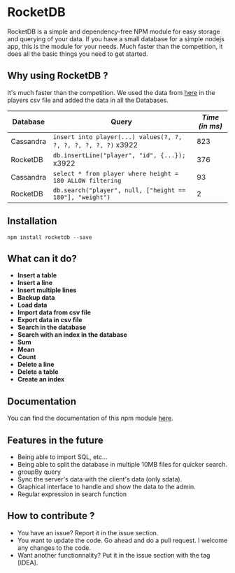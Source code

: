 # RocketDB
RocketDB is a simple and dependency-free NPM module for easy storage and querying of your data. If you have a small database for a simple nodejs app, this is the module for your needs. Much faster than the competition, it does all the basic things you need to get started.

## Why using RocketDB ?
It's much faster than the competition.
We used the data from [here](https://www.kaggle.com/drgilermo/nba-players-stats) in the players csv file and added the data in all the Databases.

| **Database**   | **Query**  | *Time (in ms)*  |
--- | --- | ---
| Cassandra | ```insert into player(...) values(?, ?, ?, ?, ?, ?, ?, ?)``` x3922  | 823  |
| RocketDB  | ```db.insertLine("player", "id", {...});``` x3922  | 376   |
| Cassandra |   ```select * from player where height = 180 ALLOW filtering```   | 93  |
| RocketDB  |   ```db.search("player", null, ["height == 180"], "weight")```  | 2 |

## Installation
`npm install rocketdb --save`

## What can it do?

- **Insert a table**
- **Insert a line**
- **Insert multiple lines**
- **Backup data**
- **Load data**
- **Import data from csv file**
- **Export data in csv file**
- **Search in the database**
- **Search with an index in the database**
- **Sum**
- **Mean**
- **Count**
- **Delete a line**
- **Delete a table**
- **Create an index**

## Documentation
You can find the documentation of this npm module [here](https://github.com/sacharbit/RocketDB/blob/master/DOCUMENTATION.md).

## Features in the future
- Being able to import SQL, etc...
- Being able to split the database in multiple 10MB files for quicker search.
- groupBy query
- Sync the server's data with the client's data (only sdata).
- Graphical interface to handle and show the data to the admin.
- Regular expression in search function

## How to contribute ?
- You have an issue? Report it in the issue section.
- You want to update the code. Go ahead and do a pull request. I welcome any changes to the code.
- Want another functionnality? Put it in the issue section with the tag [IDEA].
